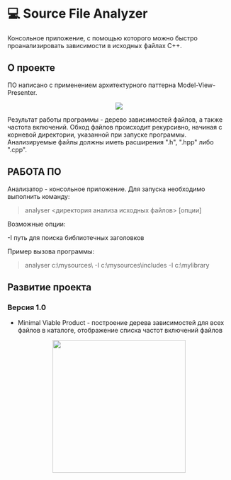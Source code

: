 # 💻 Source File Analyzer
Консольное приложение, с помощью которого можно быстро проанализировать зависимости в исходных файлах С++. 
## О проекте

ПО написано с применением архитектурного паттерна Model-View-Presenter.
<p align="center">
  <img src="https://github.com/RNOVOSELOV/sources_analyzer/blob/main/images/UML.png"/>
</p>

Результат работы программы - дерево зависимостей файлов, а также частота включений. Обход файлов происходит рекурсивно, начиная с корневой директории, указанной при запуске программы. Анализируемые файлы должны иметь расширения ".h", ".hpp" либо ".cpp".

## РАБОТА ПО
Анализатор - консольное приложение. Для запуска необходимо выполнить команду:
> analyser <директория анализа исходных файлов> [опции]

Возможные опции:

-I путь для поиска библиотечных заголовков

Пример вызова программы:
> analyser c:\mysources\ -I c:\mysources\includes -I c:\mylibrary

## Развитие проекта

### Версия 1.0

- Minimal Viable Product - построение дерева зависимостей для всех файлов в каталоге, отображение списка частот включений файлов

<p align="center">
  <img src="https://github.com/RNOVOSELOV/sources_analyzer/blob/main/images/result_1.png" height="300"/>
</p>
